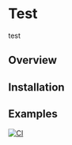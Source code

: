 # Test

test

## Overview

## Installation

## Examples

[![CI](https://github.com/FLeven/Test/actions/workflows/CI.yaml/badge.svg)](https://github.com/FLeven/Test/actions/workflows/CI.yaml)
